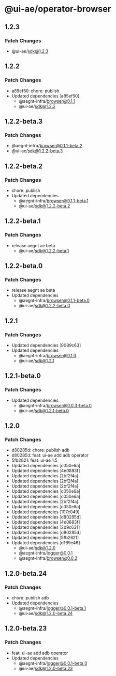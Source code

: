 # @ui-ae/operator-browser

## 1.2.3

### Patch Changes

- @ui-ae/sdk@1.2.3

## 1.2.2

### Patch Changes

- a85ef50: chore: publish
- Updated dependencies [a85ef50]
  - @aegnt-infra/browser@0.1.1
  - @ui-ae/sdk@1.2.2

## 1.2.2-beta.3

### Patch Changes

- @aegnt-infra/browser@0.1.1-beta.2
- @ui-ae/sdk@1.2.2-beta.3

## 1.2.2-beta.2

### Patch Changes

- chore: publish
- Updated dependencies
  - @aegnt-infra/browser@0.1.1-beta.1
  - @ui-ae/sdk@1.2.2-beta.2

## 1.2.2-beta.1

### Patch Changes

- release aegnt ae beta
  - @ui-ae/sdk@1.2.2-beta.1

## 1.2.2-beta.0

### Patch Changes

- release aegnt ae beta
- Updated dependencies
  - @aegnt-infra/browser@0.1.1-beta.0
  - @ui-ae/sdk@1.2.2-beta.0

## 1.2.1

### Patch Changes

- Updated dependencies [9089c63]
- Updated dependencies
  - @aegnt-infra/browser@0.1.0
  - @ui-ae/sdk@1.2.1

## 1.2.1-beta.0

### Patch Changes

- Updated dependencies
  - @aegnt-infra/browser@0.0.3-beta.0
  - @ui-ae/sdk@1.2.1-beta.0

## 1.2.0

### Patch Changes

- d80285d: chore: publish adb
- d80285d: feat: ui-ae add adb operator
- 5fb2821: feat: ui-ae 1.5
- Updated dependencies [c050e6a]
- Updated dependencies [4e0883f]
- Updated dependencies [2bf2f4a]
- Updated dependencies [2bf2f4a]
- Updated dependencies [2bf2f4a]
- Updated dependencies [c050e6a]
- Updated dependencies [c050e6a]
- Updated dependencies [2bf2f4a]
- Updated dependencies [c050e6a]
- Updated dependencies [107c049]
- Updated dependencies [d80285d]
- Updated dependencies [4e0883f]
- Updated dependencies [2b9c631]
- Updated dependencies [d80285d]
- Updated dependencies [5fb2821]
- Updated dependencies [d169e46]
  - @ui-ae/sdk@1.2.0
  - @aegnt-infra/logger@0.0.1
  - @aegnt-infra/browser@0.0.2

## 1.2.0-beta.24

### Patch Changes

- chore: publish adb
- Updated dependencies
  - @aegnt-infra/logger@0.0.1-beta.1
  - @ui-ae/sdk@1.2.0-beta.24

## 1.2.0-beta.23

### Patch Changes

- feat: ui-ae add adb operator
- Updated dependencies
  - @aegnt-infra/logger@0.0.1-beta.0
  - @ui-ae/sdk@1.2.0-beta.23
